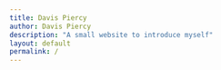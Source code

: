 ```yaml
---
title: Davis Piercy
author: Davis Piercy
description: "A small website to introduce myself"
layout: default
permalink: /
---
```

